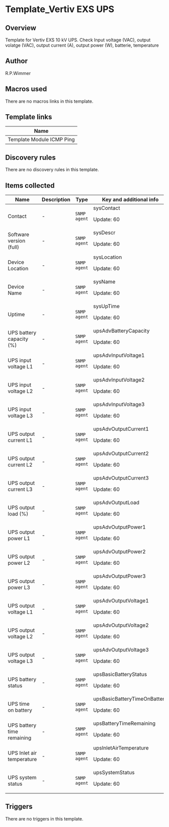 # Template_Vertiv EXS UPS

## Overview

Template for Vertiv EXS 10 kV UPS. Check Input voltage (VAC), output volatge (VAC), output current (A), output power (W), batterie, temperature



## Author

R.P.Wimmer

## Macros used

There are no macros links in this template.

## Template links

|Name|
|----|
|Template Module ICMP Ping|
## Discovery rules

There are no discovery rules in this template.

## Items collected

|Name|Description|Type|Key and additional info|
|----|-----------|----|----|
|Contact|<p>-</p>|`SNMP agent`|sysContact<p>Update: 60</p>|
|Software version (full)|<p>-</p>|`SNMP agent`|sysDescr<p>Update: 60</p>|
|Device Location|<p>-</p>|`SNMP agent`|sysLocation<p>Update: 60</p>|
|Device Name|<p>-</p>|`SNMP agent`|sysName<p>Update: 60</p>|
|Uptime|<p>-</p>|`SNMP agent`|sysUpTime<p>Update: 60</p>|
|UPS battery capacity (%)|<p>-</p>|`SNMP agent`|upsAdvBatteryCapacity<p>Update: 60</p>|
|UPS input voltage L1|<p>-</p>|`SNMP agent`|upsAdvInputVoltage1<p>Update: 60</p>|
|UPS input voltage L2|<p>-</p>|`SNMP agent`|upsAdvInputVoltage2<p>Update: 60</p>|
|UPS input voltage L3|<p>-</p>|`SNMP agent`|upsAdvInputVoltage3<p>Update: 60</p>|
|UPS output current L1|<p>-</p>|`SNMP agent`|upsAdvOutputCurrent1<p>Update: 60</p>|
|UPS output current L2|<p>-</p>|`SNMP agent`|upsAdvOutputCurrent2<p>Update: 60</p>|
|UPS output current L3|<p>-</p>|`SNMP agent`|upsAdvOutputCurrent3<p>Update: 60</p>|
|UPS output load (%)|<p>-</p>|`SNMP agent`|upsAdvOutputLoad<p>Update: 60</p>|
|UPS output power L1|<p>-</p>|`SNMP agent`|upsAdvOutputPower1<p>Update: 60</p>|
|UPS output power L2|<p>-</p>|`SNMP agent`|upsAdvOutputPower2<p>Update: 60</p>|
|UPS output power L3|<p>-</p>|`SNMP agent`|upsAdvOutputPower3<p>Update: 60</p>|
|UPS output voltage L1|<p>-</p>|`SNMP agent`|upsAdvOutputVoltage1<p>Update: 60</p>|
|UPS output voltage L2|<p>-</p>|`SNMP agent`|upsAdvOutputVoltage2<p>Update: 60</p>|
|UPS output voltage L3|<p>-</p>|`SNMP agent`|upsAdvOutputVoltage3<p>Update: 60</p>|
|UPS battery status|<p>-</p>|`SNMP agent`|upsBasicBatteryStatus<p>Update: 60</p>|
|UPS time on battery|<p>-</p>|`SNMP agent`|upsBasicBatteryTimeOnBattery<p>Update: 60</p>|
|UPS battery time remaining|<p>-</p>|`SNMP agent`|upsBatteryTimeRemaining<p>Update: 60</p>|
|UPS Inlet air temperature|<p>-</p>|`SNMP agent`|upsInletAirTemperature<p>Update: 60</p>|
|UPS system status|<p>-</p>|`SNMP agent`|upsSystemStatus<p>Update: 60</p>|
## Triggers

There are no triggers in this template.

